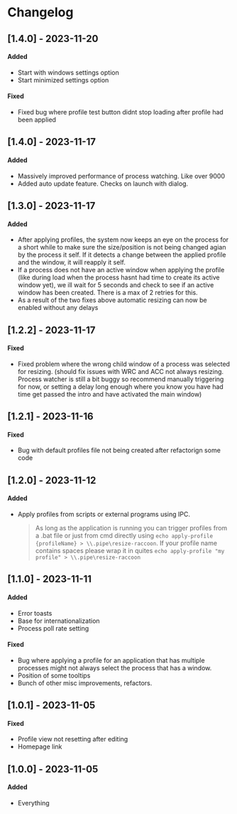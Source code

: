 # Changelog

## [1.4.0] - 2023-11-20
#### Added
- Start with windows settings option
- Start minimized settings option
#### Fixed
- Fixed bug where profile test button didnt stop loading after profile had been applied

## [1.4.0] - 2023-11-17
#### Added
- Massively improved performance of process watching. Like over 9000
- Added auto update feature. Checks on launch with dialog.


## [1.3.0] - 2023-11-17
#### Added
- After applying profiles, the system now keeps an eye on the process for a short while to make sure the size/position is not being changed agian by the process it self. If it detects a change between the applied profile and the window, it will reapply it self.
- If a process does not have an active window when applying the profile (like during load when the process hasnt had time to create its active window yet), we ill wait for 5 seconds and check to see if an active window has been created. There is a max of 2 retries for this. 
- As a result of the two fixes above automatic resizing can now be enabled without any delays


## [1.2.2] - 2023-11-17
#### Fixed
- Fixed problem where the wrong child window of a process was selected for resizing. (should fix issues with WRC and ACC not always resizing. Process watcher is still a bit buggy so recommend manually triggering for now, or setting a delay long enough where you know you have had time get passed the intro and have activated the main window)

## [1.2.1] - 2023-11-16
#### Fixed
- Bug with default profiles file not being created after refactorign some code

## [1.2.0] - 2023-11-12
#### Added
- Apply profiles from scripts or external programs using IPC.
    > As long as the application is running you can trigger profiles from a .bat file or just from cmd directly using `echo apply-profile {profileName} > \\.pipe\resize-raccoon`. If your profile name contains spaces please wrap it in quites `echo apply-profile "my profile" > \\.pipe\resize-raccoon`

## [1.1.0] - 2023-11-11
#### Added
- Error toasts
- Base for internationalization 
- Process poll rate setting

#### Fixed
- Bug where applying a profile for an application that has multiple processes might not always select the process that has a window.
- Position of some tooltips
- Bunch of other misc improvements, refactors.

## [1.0.1] - 2023-11-05
#### Fixed
- Profile view not resetting after editing
- Homepage link

## [1.0.0] - 2023-11-05
#### Added
- Everything
